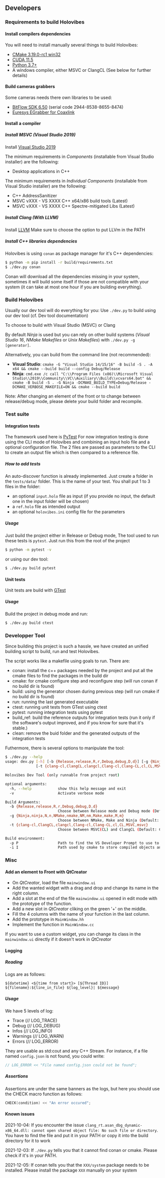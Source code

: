 ## Developers

### Requirements to build Holovibes

#### Install compilers dependencies

You will need to install manually several things to build Holovibes:
* [CMake 3.19.0-rc1 win32](https://github.com/Kitware/CMake/releases/tag/v3.19.0-rc1)
* [CUDA 11.5](https://developer.nvidia.com/cuda-downloads)
* [Python 3.7+](https://www.python.org/)
* A windows compiler, either MSVC or ClangCL (See below for further details)

#### Build cameras grabbers

Some cameras needs there own libraries to be used:
* [BitFlow SDK 6.50](http://www.bitflow.com/downloads/bfsdk65.zip) (serial code 2944-8538-8655-8474)
* [Euresys EGrabber for Coaxlink](https://euresys.com/en/Support/Download-area)

#### Install a compiler

##### Install MSVC (Visual Studio 2019)

Install [Visual Studio 2019](https://visualstudio.microsoft.com/fr/)

The minimum requirements in _Components_ (installable from Visual Studio installer) are the following:
* Desktop applications in C++

The minimum requirements in _Individual Components_ (installable from Visual Studio installer) are the following:
* C++ AddressSanitizer
* MSVC vXXX - VS XXXX C++ x64/x86 build tools (Latest)
* MSVC vXXX - VS XXXX C++ Spectre-mitigated Libs (Latest)

##### Install Clang (With LLVM)

Install [LLVM](https://github.com/llvm/llvm-project/releases/download/llvmorg-13.0.0/LLVM-13.0.0-win64.exe)
Make sure to choose the option to put LLVm in the PATH

##### Install C++ libraries dependencies

Holovibes is using `conan` as package manager for it's C++ dependencies:
```sh
$ python -m pip install -r build/requirements.txt
$ ./dev.py conan
```

Conan will download all the dependencies missing in your system, sometimes it will build some itself if those are not compatible with your system (it can take at most one hour if you are building everything).

### Build Holovibes

Usually our dev tool will do everything for you:
Use `./dev.py` to build using our dev tool (cf. Dev tool documentation)

To choose to build with Visual Studio (MSVC) or Clang

By default *Ninja* is used but you can rely on other build systems (*Visual Studio 16*, *NMake Makefiles* or *Unix Makefiles*) with `./dev.py -g [generator]`.

Alternatively, you can build from the command line (not recommended):
* **Visual Studio**: `cmake -G "Visual Studio 14/15/16" -B build -S . -A x64 && cmake --build build --config Debug/Release`
* **Ninja**: `cmd.exe /c call "C:\\Program Files (x86)\\Microsoft Visual Studio\\2019\\Community\\VC\\Auxiliary\\Build\\vcvars64.bat" && cmake -B build -S . -G Ninja -DCMAKE_BUILD_TYPE=Debug/Release -DCMAKE_VERBOSE_MAKEFILE=ON && cmake --build build`

Note: After changing an element of the front or to change between release/debug mode, please delete your build folder and recompile.


### Test suite

#### Integration tests

The framework used here is [PyTest](https://github.com/pytest-dev/pytest)
For now integration testing is done using the CLI mode of Holovibes
and combining an input holo file and a optional configuration file.
The 2 files are passed as parameters to the CLI to create an output file which is then compared
to a reference file.

##### How to add tests

An auto-discover function is already implemented.
Just create a folder in the `tests/data/` folder. This is the name of your test.
You shall put 1 to 3 files in the folder:
* an optional `input.holo` file as input (if you provide no input, the default one in the input folder will be chosen)
* a `ref.holo` file as intended output
* an optional `holovibes.ini` config file for the parameters

##### Usage

Just build the project either in Release or Debug mode,
The tool used to run these tests is `pytest`. Just run this from the root of the project
```sh
$ python -m pytest -v
```

or using our dev tool:
```sh
$ ./dev.py build pytest
```

#### Unit tests

Unit tests are build with [GTest](https://github.com/google/googletest)

##### Usage

Build the project in debug mode and run:
```sh
$ ./dev.py build ctest
```

### Developper Tool

Since building this project is such a hassle, we have created an unified building script to build, run and test Holovibes.

The script works like a makefile using goals to run. There are:
* conan: install the c++ packages needed by the project and put all the cmake files to find the packages in the build dir
* cmake: for cmake configure step and reconfigure step (will run conan if no build dir is found)
* build: using the generator chosen during previous step (will run cmake if no build dir is found)
* run: running the last generated executable
* ctest: running unit tests from GTest using ctest
* pytest: running integration tests using pytest
* build_ref: build the reference outputs for integration tests (run it only if the software's output improved, and if you know for sure that it's stable.)
* clean: remove the buid folder and the generated outputs of the integration tests

Futhermore, there is several options to manipulate the tool:
```sh
$ ./dev.py --help
usage: dev.py [-h] [-b {Release,release,R,r,Debug,debug,D,d}] [-g {Ninja,ninja,N,n,NMake,nmake,NM,nm,Make,make,M,m}]
              [-t {clang-cl,ClangCL,clangcl,Clang-cl,Clang-CL,cl,CL,MSVC,msvc}] [-p P] [-i I] [-v]

Holovibes Dev Tool (only runnable from project root)

optional arguments:
  -h, --help            show this help message and exit
  -v                    Activate verbose mode

Build Arguments:
  -b {Release,release,R,r,Debug,debug,D,d}
                        Choose between Release mode and Debug mode (Default: Debug)
  -g {Ninja,ninja,N,n,NMake,nmake,NM,nm,Make,make,M,m}
                        Choose between NMake, Make and Ninja (Default: Ninja)
  -t {clang-cl,ClangCL,clangcl,Clang-cl,Clang-CL,cl,CL,MSVC,msvc}
                        Choose between MSVC(CL) and ClangCL (Default: ClangCL)

Build environment:
  -p P                  Path to find the VS Developer Prompt to use to build (Default: auto-find)
  -i I                  Path used by cmake to store compiled objects and exe (Default: bin/<generator>/)
```

### Misc

#### Add an element to Front with __QtCreator__

* On _QtCreator_, load the file `mainwindow.ui`
* Add the wanted widget with a drag and drop and change its name in the right column.
* Add a slot at the end of the file `mainwindow.ui` opened in edit mode with the prototype of the function.
* Add a new slot in _QtCreator_ cliking on the green '+' on the middle.
* Fill the 4 columns with the name of your function in the last column.
* Add the prototype in `MainWindow.hh`
* Implement the function in `MainWindow.cc`

If you want to use a custom widget, you can change its class in the `mainwindow.ui` directly if it doesn't work in _QtCreator_


#### Logging

##### Reading

Logs are as follows:

```
${datetime} <${time from start}> [${Thread ID}] ${filename}:${line_in_file} ${log_level}| ${message}
```

##### Usage

We have 5 levels of log:
* Trace (// LOG_TRACE)
* Debug (// LOG_DEBUG)
* Infos (// LOG_INFO)
* Warnings (// LOG_WARN)
* Errors (// LOG_ERROR)

They are usable as std:cout and any C++ Stream.
For instance, if a file named `config.json` is not found, you could write:
```cpp
// LOG_ERROR << "File named config.json could not be found";
```

##### Assertions

Assertions are under the same banners as the logs, but here you should use the CHECK macro function as follows:
```cpp
CHECK(condition) << "An error occured";
```

#### Known issues

2021-10-04: If you encounter the issue `clang_rt.asan_dbg_dynamic-x86_64.dll: cannot open shared object file: No such file or directory`. You have to find the file and put it in your PATH or copy it into the build directory for it to work

2021-12-03: If `./dev.py` tells you that it cannot find conan or cmake. Please check if it's in your PATH.

2021-12-05: If conan tells you that the `XXX/system` package needs to be installed. Please install the package `XXX` manually on your system
